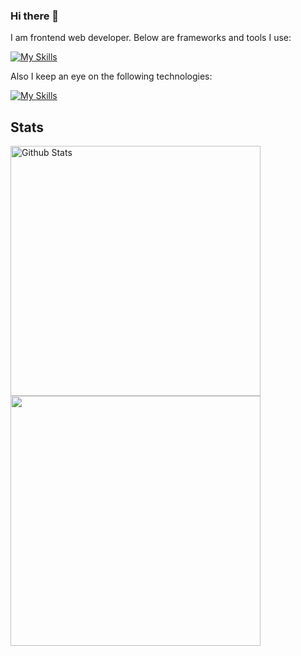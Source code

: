 ### Hi there 👋

I am frontend web developer. Below are frameworks and tools I use:

[![My Skills](https://skillicons.dev/icons?i=html,css,sass,js,ts,react,vue,vite,vscode,figma,postman,md,github,stackoverflow,discord)](https://skillicons.dev)

Also I keep an eye on the following technologies:

[![My Skills](https://skillicons.dev/icons?i=arduino,rust,go)](https://skillicons.dev)

## Stats

<a href="https://github.com/tastyteadev/">
    <img width="400" src="https://github-readme-stats.vercel.app/api?username=tastyteadev&show_icons=true&theme=shades-of-purple" alt="Github Stats" />
</a>
<br/>
<a href="https://github.com/tastyteadev/">
    <img width="400" src="https://github-readme-stats.vercel.app/api/top-langs/?username=tastyteadev&theme=shades-of-purple&layout=compact&alt="Top Languages" />
</a>


<!--
**tastyteadev/tastyteadev** is a ✨ _special_ ✨ repository because its `README.md` (this file) appears on your GitHub profile.

Here are some ideas to get you started:

- 🔭 I’m currently working on ...
- 🌱 I’m currently learning ...
- 👯 I’m looking to collaborate on ...
- 🤔 I’m looking for help with ...
- 💬 Ask me about ...
- 📫 How to reach me: ...
- 😄 Pronouns: ...
- ⚡ Fun fact: ...
-->
